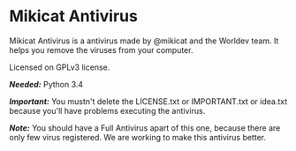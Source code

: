 # Mikicat Antivirus

Mikicat Antivirus is a antivirus made by @mikicat and the Worldev team. It helps you remove the viruses from your computer.

Licensed on GPLv3 license.

***Needed:*** Python 3.4

***Important:*** You mustn't delete the LICENSE.txt or IMPORTANT.txt or idea.txt because you'll have problems executing the antivirus.

***Note:*** You should have a Full Antivirus apart of this one, because there are only few virus registered. We are working to make this antivirus better.
